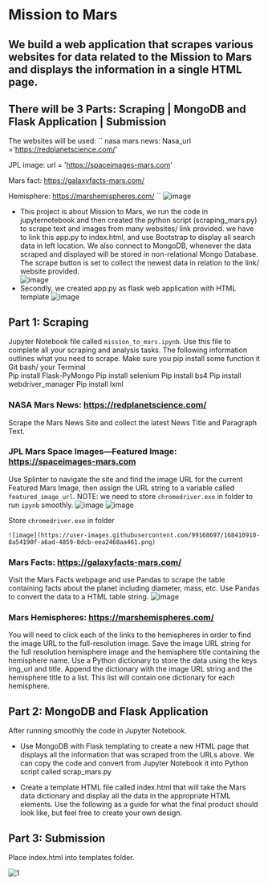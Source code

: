 # Mission to Mars
We build a web application that scrapes various websites for data related to the Mission to Mars and displays the information in a single HTML page.
--------------------------
## There will be 3 Parts: Scraping | MongoDB and Flask Application | Submission
The websites will be used: 
``
nasa mars news: Nasa_url ='https://redplanetscience.com/'

JPL image: url = 'https://spaceimages-mars.com'

Mars fact: https://galaxyfacts-mars.com/

Hemisphere: https://marshemispheres.com/
``
![image](https://user-images.githubusercontent.com/99168697/168410253-6cf05ad6-c611-4f36-92c1-617ac7e66d4d.png)

- This project is about Mission to Mars, we run the code in jupyternotebook and then created the python script (scraping_mars.py) to scrape text and images from many websites/ link provided. we have to link this app.py to index.html, and use Bootstrap to display all search data in left location. 
We also connect to MongoDB, whenever the data scraped and displayed will be stored in non-relational Mongo Database. The scrape button is set to collect the newest data in relation to the link/ website provided.  
![image](https://user-images.githubusercontent.com/99168697/168410333-0255f6cb-20ae-47af-97d5-d57e08e286ca.png)
- Secondly, we created app.py as flask web application with  HTML template 
![image](https://user-images.githubusercontent.com/99168697/168410349-a156579d-97e5-43f6-831c-5e4880f181b5.png)

## Part  1: Scraping
Jupyter Notebook file called ``mission_to_mars.ipynb``. Use this file to complete all your scraping and analysis tasks. The following information outlines what you need to scrape.
Make sure you pip install some function it Git bash/ your Terminal 		
    Pip install Flask-PyMongo
		Pip install selenium
		Pip install bs4
		Pip install webdriver_manager
    		Pip install lxml 
		
### NASA Mars News: https://redplanetscience.com/
Scrape the Mars News Site and collect the latest News Title and Paragraph Text.

### JPL Mars Space Images—Featured Image: https://spaceimages-mars.com
Use Splinter to navigate the site and find the image URL for the current Featured Mars Image, then assign the URL string to a variable called ``featured_image_url``.
  NOTE: we need to store ``chromedriver.exe`` in folder to run `ipynb` smoothly.
![image](https://user-images.githubusercontent.com/99168697/168410994-f6b99339-9f43-4d14-b5d9-c80e275ccf4e.png)
![image](https://user-images.githubusercontent.com/99168697/168413383-6bef6dec-6542-465f-bca6-d4d33077d4d5.png)


  Store ``chromedriver.exe`` in folder
  
	![image](https://user-images.githubusercontent.com/99168697/168410910-8a54190f-a6ad-4859-8dcb-eea2468aa461.png)

### Mars Facts: https://galaxyfacts-mars.com/
Visit the Mars Facts webpage and use Pandas to scrape the table containing facts about the planet including diameter, mass, etc.
Use Pandas to convert the data to a HTML table string.
![image](https://user-images.githubusercontent.com/99168697/168411056-888bc8b2-f335-4222-a003-d093017dd808.png)

### Mars Hemispheres: https://marshemispheres.com/
You will need to click each of the links to the hemispheres in order to find the image URL to the full-resolution image.
Save the image URL string for the full resolution hemisphere image and the hemisphere title containing the hemisphere name. Use a Python dictionary to store the data using the keys img_url and title.
Append the dictionary with the image URL string and the hemisphere title to a list. This list will contain one dictionary for each hemisphere.

## Part 2: MongoDB and Flask Application
After running smoothly the code in Jupyter Notebook. 
- Use MongoDB with Flask templating to create a new HTML page that displays all the information that was scraped from the URLs above.
We can copy the code and convert from Jupyter Notebook it into Python script called scrap_mars.py

- Create a template HTML file called index.html that will take the Mars data dictionary and display all the data in the appropriate HTML elements. Use the following as a guide for what the final product should look like, but feel free to create your own design.

## Part 3: Submission
Place index.html into templates folder. 

![1](https://user-images.githubusercontent.com/99168697/168413311-b4acfcb5-6982-4bd9-b1be-91bd14118da2.png)
